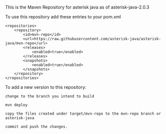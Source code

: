 This is the Maven Repository for asterisk java as of asterisk-java-2.0.3

To use this repository add these entries to your pom.xml

	<repositories>
		<repository>
			<id>mvn-repo</id>
            <url>https://raw.githubusercontent.com/asterisk-java/asterisk-java/mvn-repo</url>
 			<releases>
				<enabled>true</enabled>
			</releases>
			<snapshots>
				<enabled>true</enabled>
			</snapshots>
		</repository>
	</repositories>

To add a new version to this repository:

	change to the branch you intend to build
	
	mvn deploy 
	
	copy the files created under target/mvn-repo to the mvn-repo branch or asterisk-java
	
	commit and push the changes.